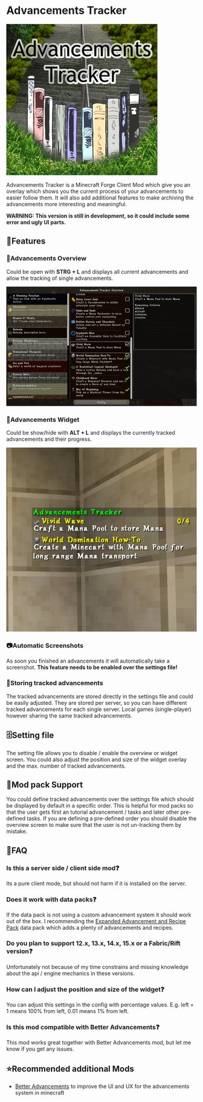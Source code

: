 # Advancements Tracker

![Advancements Tracker][logo]

Advancements Tracker is a Minecraft Forge Client Mod which give you an overlay which shows you the current process of your advancements to easier follow them.
It will also add additional features to make archiving the advancements more interesting and meaningful.

**WARNING: This version is still in development, so it could include some error and ugly UI parts.**

## 🚀Features

### 📜Advancements Overview

Could be open with **STRG + L** and displays all current advancements and allow the tracking of single advancements.

![Advancement Overview][overview_example]

### 🎯Advancements Widget

Could be show/hide with **ALT + L** and displays the currently tracked advancements and their progress.

![Advancement Widget][widget_example]

### 📷Automatic Screenshots

As soon you finished an advancements it will automatically take a screenshot.
**This feature needs to be enabled over the settings file!**

### 💾Storing tracked advancements

The tracked advancements are stored directly in the settings file and could be easily adjusted.
They are stored per server, so you can have different tracked advancements for each single server.
Local games (single-player) however sharing the same tracked advancements.

## 🗄️Setting file

The setting file allows you to disable / enable the overview or widget screen.
You could also adjust the position and size of the widget overlay and the max. number of tracked advancements.

## 🧳Mod pack Support

You could define tracked advancements over the settings file which should be displayed by default in a specific order.
This is helpful for mod packs so that the user gets first an tutorial advancement / tasks and later other pre-defined tasks.
If you are defining a pre-defined order you should disable the overview screen to make sure that the user is not un-tracking them by mistake.

## 🙋FAQ

### Is this a server side / client side mod❓

Its a pure client mode, but should not harm if it is installed on the server.

### Does it work with data packs❓

If the data pack is not using a custom advancement system it should work out of the box.
I recommending the [Expanded Advancement and Recipe Pack][platys_advancement_and_recipe_pack] data pack which adds a plenty of advancements and recipes.

### Do you plan to support 12.x, 13.x, 14.x, 15.x or a Fabric/Rift version❓

Unfortunately not because of my time constrains and missing knowledge about the api / engine mechanics in these versions.

### How can I adjust the position and size of the widget❓

You can adjust this settings in the config with percentage values.
E.g. left = 1 means 100% from left, 0.01 means 1% from left.

### Is this mod compatible with Better Advancements❓

This mod works great together with Better Advancements mod, but let me know if you get any issues.

## ⭐Recommended additional Mods

- [Better Advancements][better_advancements] to improve the UI and UX for the advancements system in minecraft


[better_advancements]: https://www.curseforge.com/minecraft/mc-mods/better-advancements
[platys_advancement_and_recipe_pack]: https://www.curseforge.com/minecraft/customization/platys-advancement-and-recipe-pack

[logo]: logo.png
[overview_example]: example/overview_example.png
[widget_example]: example/widget_example.png
